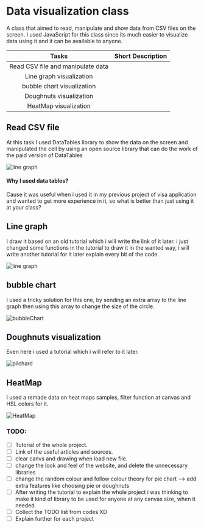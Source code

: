 # Data visualization class
A class that aimed to read, manipulate and show data from CSV files on the screen.
I used JavaScript for this class since its much easier to visualize data using it and it can be available to anyone.



| Tasks | Short Description |
| :-------------------------------: | :---------------: |
| Read CSV file and manipulate data | |
| Line graph visualization | |
| bubble chart visualization | |
| Doughnuts visualization | |
| HeatMap visualization | |


## Read CSV file
At this task I used DataTables library to show the data on the screen and manipulated the cell by using an open source library that can do the work of the paid version of DataTables

![line graph](\screenShots\reader.PNG)


#### Why I used data tables? 
Cause it was useful when i used it in my previous project of visa application and wanted to get more experience in it, so what is better than just using it at your class?

## Line graph 
I draw it based on an old tutorial which i will write the link of it later. 
i just changed some functions in the tutorial to draw it in the wanted way, i will write another tutorial for it later explain every bit of the code.

![line graph](\screenShots\lineGraph.PNG)

## bubble chart
I used a tricky solution for this one, by sending an extra array to the line graph then using this array to change the size of the circle.

![bubbleChart](\screenShots\bubbleChart.PNG)


## Doughnuts visualization
Even here i used a tutorial which i will refer to it later.

![pilchard](\screenShots\pieChart.PNG)

## HeatMap
I used a remade data on heat maps samples, filter function at canvas and HSL colors for it.

![HeatMap](\screenShots\HeatMap.PNG)


### TODO: 
- [ ] Tutorial of the whole project.
- [ ] Link of the useful articles and sources.
- [ ] clear canvs and drawing when load new file.
- [ ] change the look and feel of the website, and delete the unnecessary libraries
- [ ] change the random colour and follow colour theory for pie chart --> add extra features like choosing pie or doughnuts
- [ ] After writing the tutorial to explain the whole project i was thinking to make it kind of library to be used for anyone at any canvas size, when it needed.
- [ ] Collect the TODO list from codes XD 
- [ ] Explain further for each project